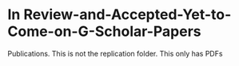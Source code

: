 # In Review-and-Accepted-Yet-to-Come-on-G-Scholar-Papers
Publications. This is not the replication folder. This only has PDFs
